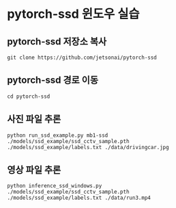 
# pytorch-ssd 윈도우 실습
## pytorch-ssd 저장소 복사
```
git clone https://github.com/jetsonai/pytorch-ssd
```
## pytorch-ssd 경로 이동
```
cd pytorch-ssd
```
## 사진 파일 추론
```
python run_ssd_example.py mb1-ssd ./models/ssd_example/ssd_cctv_sample.pth ./models/ssd_example/labels.txt ./data/drivingcar.jpg
```
## 영상 파일 추론
```
python inference_ssd_windows.py ./models/ssd_example/ssd_cctv_sample.pth ./models/ssd_example/labels.txt ./data/run3.mp4
```
